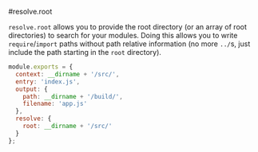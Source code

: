 #resolve.root

`resolve.root` allows you to provide the root directory (or an array of root directories) to search for your modules. Doing this allows you to write `require`/`import` paths without path relative information (no more `../`s, just include the path starting in the `root` directory).

```javascript
module.exports = {
  context: __dirname + '/src/',
  entry: 'index.js',
  output: {
    path: __dirname + '/build/',
    filename: 'app.js'
  },
  resolve: {
    root: __dirname + '/src/'
  }
};
```
